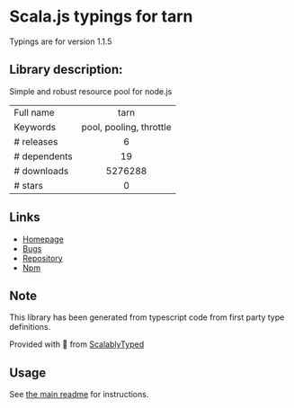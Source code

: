 
# Scala.js typings for tarn

Typings are for version 1.1.5

## Library description:
Simple and robust resource pool for node.js

|                    |                 |
| ------------------ | :-------------: |
| Full name          | tarn |
| Keywords           | pool, pooling, throttle |
| # releases         | 6 |
| # dependents       | 19 |
| # downloads        | 5276288 |
| # stars            | 0 |

## Links
- [Homepage](https://github.com/vincit/tarn.js#readme)
- [Bugs](https://github.com/vincit/tarn.js/issues)
- [Repository](https://github.com/vincit/tarn.js)
- [Npm](https://www.npmjs.com/package/tarn)
    


## Note
This library has been generated from typescript code from first party type definitions.

Provided with :purple_heart: from [ScalablyTyped](https://github.com/oyvindberg/ScalablyTyped)

## Usage
See [the main readme](../../readme.md) for instructions.


